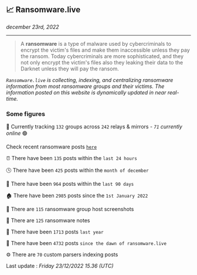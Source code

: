 ## 📈 Ransomware.live
_december 23rd, 2022_

---

> A **ransomware** is a type of malware used by cybercriminals to encrypt the victim's files and make them inaccessible unless they pay the ransom. Today cybercriminals are more sophisticated, and they not only encrypt the victim's files also they leaking their data to the Darknet unless they will pay the ransom.


_`Ransomware.live` is collecting, indexing, and centralizing ransomware information from most ransomware groups and their victims. The information posted on this website is dynamically updated in near real-time._

### Some figures 

🔎 Currently tracking `132` groups across `242` relays & mirrors - _`71` currently online_ 🟢

Check recent ransomware posts [`here`](recentposts.md)


⏰ There have been `135` posts within the `last 24 hours`

🕓 There have been `425` posts within the `month of december`

📅 There have been `964` posts within the `last 90 days`

🏚 There have been `2985` posts since the `1st January 2022`

📸 There are `115` ransomware group host screenshots

📝 There are `125` ransomware notes

🚀 There have been `1713` posts `last year`

🐣 There have been `4732` posts `since the dawn of ransomware.live`

⚙️ There are `70` custom parsers indexing posts



Last update : _Friday 23/12/2022 15.36 (UTC)_

